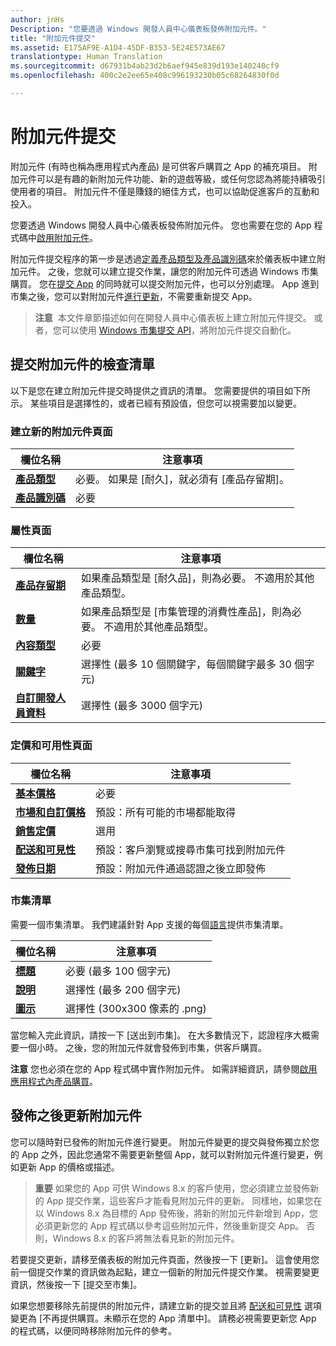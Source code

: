 ```yaml
---
author: jnHs
Description: "您要透過 Windows 開發人員中心儀表板發佈附加元件。"
title: "附加元件提交"
ms.assetid: E175AF9E-A1D4-45DF-B353-5E24E573AE67
translationtype: Human Translation
ms.sourcegitcommit: d67931b4ab23d2b6aef945e839d193e140240cf9
ms.openlocfilehash: 400c2e2ee65e408c996193230b05c68264830f0d

---
```


# 附加元件提交

附加元件 (有時也稱為應用程式內產品) 是可供客戶購買之 App 的補充項目。 附加元件可以是有趣的新附加元件功能、新的遊戲等級，或任何您認為將能持續吸引使用者的項目。 附加元件不僅是賺錢的絕佳方式，也可以協助促進客戶的互動和投入。

您要透過 Windows 開發人員中心儀表板發佈附加元件。 您也需要在您的 App 程式碼中[啟用附加元件](../monetize/in-app-purchases-and-trials.md)。

附加元件提交程序的第一步是透過[定義產品類型及產品識別碼](set-your-add-on-product-id.md)來於儀表板中建立附加元件。 之後，您就可以建立提交作業，讓您的附加元件可透過 Windows 市集購買。 您在[提交 App](app-submissions.md) 的同時就可以提交附加元件，也可以分別處理。 App 進到市集之後，您可以對附加元件[進行更新](#updating-an-add-on-after-submission)，不需要重新提交 App。

> **注意**&nbsp;&nbsp;本文件章節描述如何在開發人員中心儀表板上建立附加元件提交。 或者，您可以使用 [Windows 市集提交 API](../monetize/create-and-manage-submissions-using-windows-store-services.md)，將附加元件提交自動化。

## 提交附加元件的檢查清單

以下是您在建立附加元件提交時提供之資訊的清單。 您需要提供的項目如下所示。 某些項目是選擇性的，或者已經有預設值，但您可以視需要加以變更。

### 建立新的附加元件頁面
| 欄位名稱                    | 注意事項                            |
|-------------------------------|----------------------------------|
| [**產品類型**](set-your-add-on-product-id.md#product-type)      | 必要。 如果是 [耐久]，就必須有 [產品存留期]。 |  
| [**產品識別碼**](set-your-add-on-product-id.md#product-id)          | 必要 |        

<span/>

### 屬性頁面
| 欄位名稱                    | 注意事項                              |   
|-------------------------------|------------------------------------|
| [**產品存留期**](enter-add-on-properties.md#product-lifetime)  | 如果產品類型是 [耐久品]，則為必要。 不適用於其他產品類型。 |
| [**數量**](enter-add-on-properties.md#quantity)  | 如果產品類型是 [市集管理的消費性產品]，則為必要。 不適用於其他產品類型。
| [**內容類型**](enter-add-on-properties.md#content-type)          | 必要       |               
| [**關鍵字**](enter-add-on-properties.md#keywords)                  | 選擇性 (最多 10 個關鍵字，每個關鍵字最多 30 個字元) |
| [**自訂開發人員資料**](enter-add-on-properties.md#custom-developer-data)                               | 選擇性 (最多 3000 個字元)             |

<span/>

### 定價和可用性頁面
| 欄位名稱                    | 注意事項                                       |
|-------------------------------|---------------------------------------------|
| [**基本價格**](set-add-on-pricing-and-availability.md#base-price)                | 必要                                    |
| [**市場和自訂價格**](set-add-on-pricing-and-availability.md#markets-and-custom-prices)  | 預設：所有可能的市場都能取得 |
| [**銷售定價**](put-apps-and-add-ons-on-sale.md)               | 選用                             |
| [**配送和可見性**](set-add-on-pricing-and-availability.md#distribution-and-visibility)   | 預設：客戶瀏覽或搜尋市集可找到附加元件 |
| [**發佈日期**](set-add-on-pricing-and-availability.md#publish-date)                | 預設：附加元件通過認證之後立即發佈 |

<span/>

### 市集清單
需要一個市集清單。 我們建議針對 App 支援的每個[語言](create-add-on-descriptions.md#languages)提供市集清單。

| 欄位名稱                    | 注意事項                                       |
|-------------------------------|---------------------------------------------|
| [**標題**](create-add-on-store-listings.md#title)                    | 必要 (最多 100 個字元)              |
| [**說明**](create-add-on-store-listings.md#description)       | 選擇性 (最多 200 個字元)              |
| [**圖示**](create-add-on-store-listings.md#icon)                    | 選擇性 (300x300 像素的 .png)             |

<span/>

當您輸入完此資訊，請按一下 [送出到市集]。 在大多數情況下，認證程序大概需要一個小時。 之後，您的附加元件就會發佈到市集，供客戶購買。

**注意** 您也必須在您的 App 程式碼中實作附加元件。 如需詳細資訊，請參閱[啟用應用程式內產品購買](../monetize/enable-in-app-product-purchases.md)。


## 發佈之後更新附加元件

您可以隨時對已發佈的附加元件進行變更。 附加元件變更的提交與發佈獨立於您的 App 之外，因此您通常不需要更新整個 App，就可以對附加元件進行變更，例如更新 App 的價格或描述。

> **重要** 如果您的 App 可供 Windows 8.x 的客戶使用，您必須建立並發佈新的 App 提交作業，這些客戶才能看見附加元件的更新。 同樣地，如果您在以 Windows 8.x 為目標的 App 發佈後，將新的附加元件新增到 App，您必須更新您的 App 程式碼以參考這些附加元件，然後重新提交 App。 否則，Windows 8.x 的客戶將無法看見新的附加元件。

若要提交更新，請移至儀表板的附加元件頁面，然後按一下 [更新]。 這會使用您前一個提交作業的資訊做為起點，建立一個新的附加元件提交作業。 視需要變更資訊，然後按一下 [提交至市集]。

如果您想要移除先前提供的附加元件，請建立新的提交並且將 [配送和可見性](set-add-on-pricing-and-availability.md) 選項變更為 [不再提供購買。未顯示在您的 App 清單中]。 請務必視需要更新您 App 的程式碼，以便同時移除附加元件的參考。



<!--HONumber=Aug16_HO5-->


